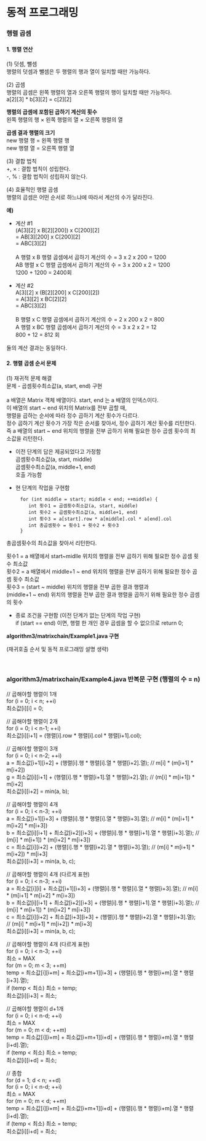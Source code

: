 # 동적 프로그래밍   
### 행렬 곱셈   
#### 1. 행렬 연산    
(1) 덧셈, 뺄셈  
행렬의 덧셈과 뺄셈은 두 행렬의 행과 열이 일치할 때만 가능하다.   

(2) 곱셈  
행렬의 곱셈은 왼쪽 행렬의 열과 오른쪽 행렬의 행이 일치할 때만 가능하다.  
a[2][3] * b[3][2] = c[2][2]  

**행렬의 곱셈에 포함된 곱하기 계산의 횟수**  
왼쪽 행렬의 행 × 왼쪽 행렬의 열 × 오른쪽 행렬의 열  

**곱셈 결과 행렬의 크기**  
new 행렬 행 = 왼쪽 행렬 행   
new 행렬 열 = 오른쪽 행렬 열  

(3) 결합 법칙    
+, × : 결합 법칙이 성립한다.  
-, % : 결합 법칙이 성립하지 않는다.  

(4) 효율적인 행렬 곱셈  
행렬의 곱셈은 어떤 순서로 하느냐에 따라서 계산의 수가 달라진다.  

**예)** 
- 계산 #1  
  (A[3][2] x B[2][200]) x C[200][2]  
= AB[3][200] x C[200][2]  
= ABC[3][2]  </br>  
A 행렬 x B 행렬 곱셈에서 곱하기 계산의 수 = 3 x 2 x 200 = 1200  
AB 행렬 x C 행렬 곱셈에서 곱하기 계산의 수 = 3 x 200 x 2 = 1200  
1200 + 1200 = 2400회  

- 계산 #2  
  A[3][2] x (B[2][200] x C[200][2])  
= A[3][2] x BC[2][2]  
= ABC[3][2]  </br>  
B 행렬 x C 행렬 곱셈에서 곱하기 계산의 수 = 2 x 200 x 2 = 800  
A 행렬 x BC 행렬 곱셈에서 곱하기 계산의 수 = 3 x 2 x 2 = 12  
800 + 12 = 812 회  

둘의 계산 결과는 동일하다.     


#### 2. 행렬 곱셈 순서 문제  
(1) 재귀적 문제 해결   
문제 - 곱셈횟수최소값(a, start, end) 구현  
</br> 
  a 배열은 Matrix 객체 배열이다. start, end 는 a 배열의 인덱스이다.  
  이 배열의 start ~ end 위치의 Matrix를 전부 곱할 때,   
  행렬을 곱하는 순서에 따라 정수 곱하기 계산 횟수가 다르다.  
  정수 곱하기 계산 횟수가 가장 작은 순서를 찾아서, 정수 곱하기 계산 횟수를 리턴한다.  
  즉 a 배열의 start ~ end 위치의 행렬을 전부 곱하기 위해 필요한 정수 곱셈 횟수의 최소값을 리턴한다.  


- 이전 단계의 답은 제공되었다고 가정함  
     곱셈횟수최소값(a, start, middle)  
     곱셈횟수최소값(a, middle+1, end)   
     호출 가능함  

- 현 단계의 작업을 구현함   
```  
     for (int middle = start; middle < end; ++middle) {  
        int 횟수1 = 곱셈횟수최소값(a, start, middle)  
        int 횟수2 = 곱셈횟수최소값(a, middle+1, end)   
        int 횟수3 = a[start].row * a[middle].col * a[end].col  
        int 총곱셈횟수 = 휫수1 + 횟수2 + 횟수3  
     }  
```    
총곱셈횟수의 최소값을 찾아서 리턴한다.  

횟수1 = a 배열에서 start~midlle 위치의 행렬을 전부 곱하기 위해 필요한 정수 곱셈 횟수 최소값  
횟수2 = a 배열에서 middle+1 ~ end 위치의 행렬을 전부 곱하기 위해 필요한 정수 곱셈 횟수 최소값  
횟수3 = (start ~ middle) 위치의 행렬을 전부 곱한 결과 행렬과  
       (middle+1 ~ end) 위치의 행렬을 전부 곱한 결과 행렬을 곱하기 위해 필요한 정수 곱셈의 횟수  

- 종료 조건을 구현함 (이전 단계가 없는 단계의 작업 구현)     
     if (start == end) 이면, 행렬 한 개인 경우 곱셈을 할 수 없으므로 return 0;   


**algorithm3/matrixchain/Example1.java 구현**  

(재귀호출 순서 및 동적 프로그래밍 설명 생략)
</br>  
</br>  

### algorithm3/matrixchain/Example4.java 반복문 구현 (행렬의 수 = n)    
// 곱해야할 행렬이 1개   
for (i = 0; i < n; ++i)   
  최소값[i][i] = 0;   
   
// 곱해야할 행렬이 2개   
for (i = 0; i < n-1; ++i)   
  최소값[i][i+1] = (행렬[i].row * 행렬[i].col * 행렬[i+1].col);   
   
// 곱해야할 행렬이 3개      
for (i = 0; i < n-2; ++i)   
    a = 최소값[i+1][i+2] + (행렬[i].행 * 행렬[i].열 * 행렬[i+2].열);  // m[i] * (m[i+1] * m[i+2])   
    g = 최소값[i][i+1] + (행렬[i].행 * 행렬[i+1].열 * 행렬[i+2].열);  // (m[i] * m[i+1]) * m[i+2]   
    최소값[i][i+2] = min(a, b);   

// 곱해야할 행렬이 4개   
for (i = 0; i < n-3; ++i)   
    a = 최소값[i+1][i+3] + (행렬[i].행 * 행렬[i].열 * 행렬[i+3].열);  // m[i] * (m[i+1] * m[i+2] * m[i+3])   
    b = 최소값[i][i+1] + 최소값[i+2][i+3] +
                         (행렬[i].행 * 행렬[i+1].열 * 행렬[i+3].열);  // (m[i] * m[i+1]) * (m[i+2] * m[i+3])   
    c = 최소값[i][i+2] + (행렬[i].행 * 행렬[i+2].열 * 행렬[i+3].열);  // (m[i] * m[i+1] * m[i+2]) * m[i+3]   
    최소값[i][i+3] = min(a, b, c);   

// 곱해야할 행렬이 4개 (다르게 표현)   
for (i = 0; i < n-3; ++i)   
    a = 최소값[i][i] + 최소값[i+1][i+3] + 
                         (행렬[i].행 * 행렬[i].열 * 행렬[i+3].열);    // m[i] * (m[i+1] * m[i+2] * m[i+3])   
    b = 최소값[i][i+1] + 최소값[i+2][i+3] +
                         (행렬[i].행 * 행렬[i+1].열 * 행렬[i+3].열);  // (m[i] * m[i+1]) * (m[i+2] * m[i+3])   
    c = 최소값[i][i+2] + 최소값[i+3][i+3] +
                         (행렬[i].행 * 행렬[i+2].열 * 행렬[i+3].열); // (m[i] * m[i+1] * m[i+2]) * m[i+3]   
    최소값[i][i+3] = min(a, b, c);   

   
// 곱해야할 행렬이 4개 (다르게 표현)   
for (i = 0; i < n-3; ++i)   
    최소 = MAX   
    for (m = 0; m < 3; ++m)   
        temp = 최소값[i][i+m] + 최소값[i+m+1][i+3] +
                                  (행렬[i].행 * 행렬[i+m].열 * 행렬[i+3].열);   
        if (temp < 최소) 최소 = temp;   
    최소값[i][i+3] = 최소;   


// 곱해야할 행렬이 d+1개   
for (i = 0; i < n-d; ++i)   
    최소 = MAX   
    for (m = 0; m < d; ++m)   
        temp = 최소값[i][i+m] + 최소값[i+m+1][i+d] +
                                  (행렬[i].행 * 행렬[i+m].열 * 행렬[i+d].열);   
        if (temp < 최소) 최소 = temp;   
    최소값[i][i+d] = 최소;   

// 종합   
for (d = 1; d < n; ++d)      
    for (i = 0; i < n-d; ++i)   
        최소 = MAX   
        for (m = 0; m < d; ++m)   
            temp = 최소값[i][i+m] + 최소값[i+m+1][i+d] +
                                      (행렬[i].행 * 행렬[i+m].열 * 행렬[i+d].열);   
            if (temp < 최소) 최소 = temp;   
        최소값[i][i+d] = 최소;   
   
